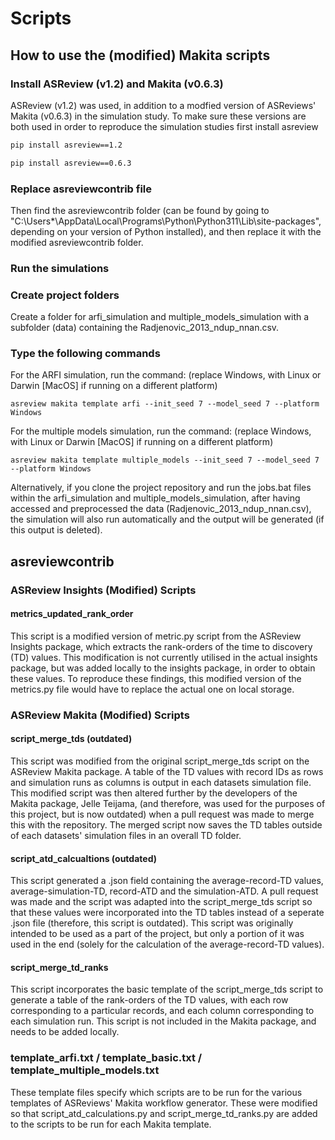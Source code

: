 # Scripts

## How to use the (modified) Makita scripts

### Install ASReview (v1.2) and Makita (v0.6.3)

ASReview (v1.2) was used, in addition to a modfied version of ASReviews' Makita (v0.6.3) in the simulation study. To make sure these versions are both used in order to reproduce the simulation studies first install asreview


````bash
pip install asreview==1.2
````

````bash
pip install asreview==0.6.3
````

### Replace asreviewcontrib file

Then find the asreviewcontrib folder (can be found by going to "C:\Users\*\AppData\Local\Programs\Python\Python311\Lib\site-packages", depending on your version of Python installed), and then replace it with the modified asreviewcontrib folder.

### Run the simulations

### Create project folders 

Create a folder for arfi_simulation and multiple_models_simulation with a subfolder (data) containing the Radjenovic_2013_ndup_nnan.csv. 

### Type the following commands 

For the ARFI simulation, run the command: (replace Windows, with Linux or Darwin [MacOS] if running on a different platform)

````batch
asreview makita template arfi --init_seed 7 --model_seed 7 --platform Windows
````

For the multiple models simulation, run the command: (replace Windows, with Linux or Darwin [MacOS] if running on a different platform)

````batch
asreview makita template multiple_models --init_seed 7 --model_seed 7 --platform Windows
````

Alternatively, if you clone the project repository and run the jobs.bat files within the arfi_simulation and multiple_models_simulation, after having accessed and preprocessed the data (Radjenovic_2013_ndup_nnan.csv), the simulation will also run automatically and the output will be generated (if this output is deleted). 

## asreviewcontrib 

### ASReview Insights (Modified) Scripts 

#### metrics_updated_rank_order 

This script is a modified version of metric.py script from the ASReview Insights package, which extracts the rank-orders of the time to discovery (TD) values. This modification is not currently utilised in the actual insights package, but was added locally to
the insights package, in order to obtain these values. To reproduce these findings, this modified version of the metrics.py file would have to replace the actual one on local storage. 

### ASReview Makita (Modified) Scripts 

#### script_merge_tds (outdated)

This script was modified from the original script_merge_tds script on the ASReview Makita package. A table of the TD values with record IDs as rows and simulation runs as columns is output in each datasets simulation file. This modified script was then altered further by the developers of the Makita 
package, Jelle Teijama, (and therefore, was used for the purposes of this project, but is now outdated) when a pull request was made to merge this with the repository. The merged script now saves the TD 
tables outside of each datasets' simulation files in an overall TD folder. 

#### script_atd_calcualtions (outdated)

This script generated a .json field containing the average-record-TD values, average-simulation-TD, record-ATD and the simulation-ATD. A pull request was made and the script was adapted 
into the script_merge_tds script so that these values were incorporated into the TD tables instead of a seperate .json file (therefore, this script is outdated). This script was originally
intended to be used as a part of the project, but only a portion of it was used in the end (solely for the calculation of the average-record-TD values). 

#### script_merge_td_ranks

This script incorporates the basic template of the script_merge_tds script to generate a table of the rank-orders of the TD values, with each row corresponding to a particular records, and 
each column corresponding to each simulation run. This script is not included in the Makita package, and needs to be added locally. 

### template_arfi.txt / template_basic.txt / template_multiple_models.txt

These template files specify which scripts are to be run for the various templates of ASReviews' Makita workflow generator. These were modified so that script_atd_calculations.py and script_merge_td_ranks.py are added to the scripts to be run for each Makita template. 
